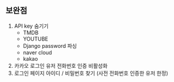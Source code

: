 ## 보완점

1. API key 숨기기
   - TMDB
   - YOUTUBE
   - Django password 파싱
   - naver cloud
   - kakao
2. 카카오 로그인 유저 전화번호 인증 비활성화
3. 로그인 페이지 아이디 / 비밀번호 찾기 (사전 전화번호 인증한 유저 한정)